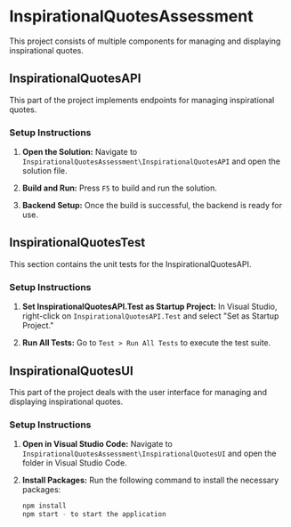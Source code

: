 # InspirationalQuotesAssessment

This project consists of multiple components for managing and displaying inspirational quotes.

## InspirationalQuotesAPI

This part of the project implements endpoints for managing inspirational quotes.

### Setup Instructions

1. **Open the Solution:**
   Navigate to `InspirationalQuotesAssessment\InspirationalQuotesAPI` and open the solution file.

2. **Build and Run:**
   Press `F5` to build and run the solution.

3. **Backend Setup:**
   Once the build is successful, the backend is ready for use.

## InspirationalQuotesTest

This section contains the unit tests for the InspirationalQuotesAPI.

### Setup Instructions

1. **Set InspirationalQuotesAPI.Test as Startup Project:**
   In Visual Studio, right-click on `InspirationalQuotesAPI.Test` and select "Set as Startup Project."

2. **Run All Tests:**
   Go to `Test > Run All Tests` to execute the test suite.

## InspirationalQuotesUI

This part of the project deals with the user interface for managing and displaying inspirational quotes.

### Setup Instructions

1. **Open in Visual Studio Code:**
   Navigate to `InspirationalQuotesAssessment\InspirationalQuotesUI` and open the folder in Visual Studio Code.

2. **Install Packages:**
   Run the following command to install the necessary packages:
   ```sh
   npm install
   npm start - to start the application
